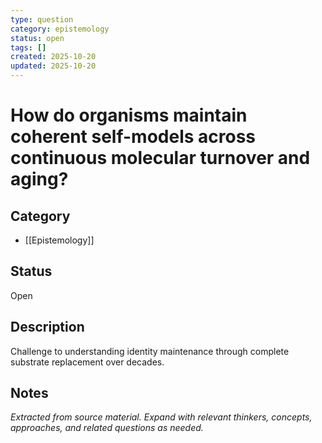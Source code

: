 ```yaml
---
type: question
category: epistemology
status: open
tags: []
created: 2025-10-20
updated: 2025-10-20
---
```


# How do organisms maintain coherent self-models across continuous molecular turnover and aging?

## Category

- [[Epistemology]]

## Status

Open

## Description

Challenge to understanding identity maintenance through complete substrate replacement over decades.

## Notes

*Extracted from source material. Expand with relevant thinkers, concepts, approaches, and related questions as needed.*
